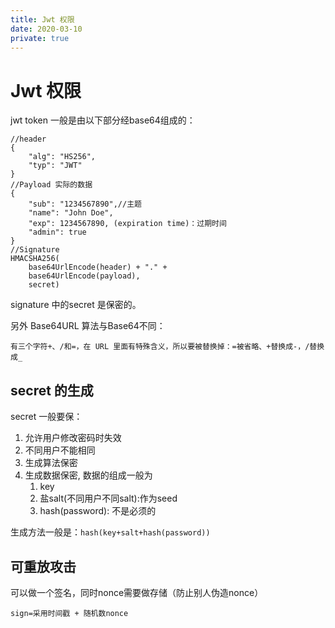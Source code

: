 ```yaml
---
title: Jwt 权限
date: 2020-03-10
private: true
---
```

# Jwt 权限
jwt token 一般是由以下部分经base64组成的：

    //header
    {
        "alg": "HS256",
        "typ": "JWT"
    }
    //Payload 实际的数据
    {
        "sub": "1234567890",//主题
        "name": "John Doe",
        "exp": 1234567890, (expiration time)：过期时间
        "admin": true
    }
    //Signature
    HMACSHA256(
        base64UrlEncode(header) + "." +
        base64UrlEncode(payload),
        secret)

signature 中的secret 是保密的。

另外 Base64URL 算法与Base64不同：

    有三个字符+、/和=，在 URL 里面有特殊含义，所以要被替换掉：=被省略、+替换成-，/替换成_ 

## secret 的生成
secret 一般要保：
1. 允许用户修改密码时失效
2. 不同用户不能相同
3. 生成算法保密
3. 生成数据保密, 数据的组成一般为
    1. key 
    1. 盐salt(不同用户不同salt):作为seed
    2. hash(password): 不是必须的

生成方法一般是：`hash(key+salt+hash(password))`

## 可重放攻击
可以做一个签名，同时nonce需要做存储（防止别人伪造nonce）

    sign=采用时间戳 + 随机数nonce

